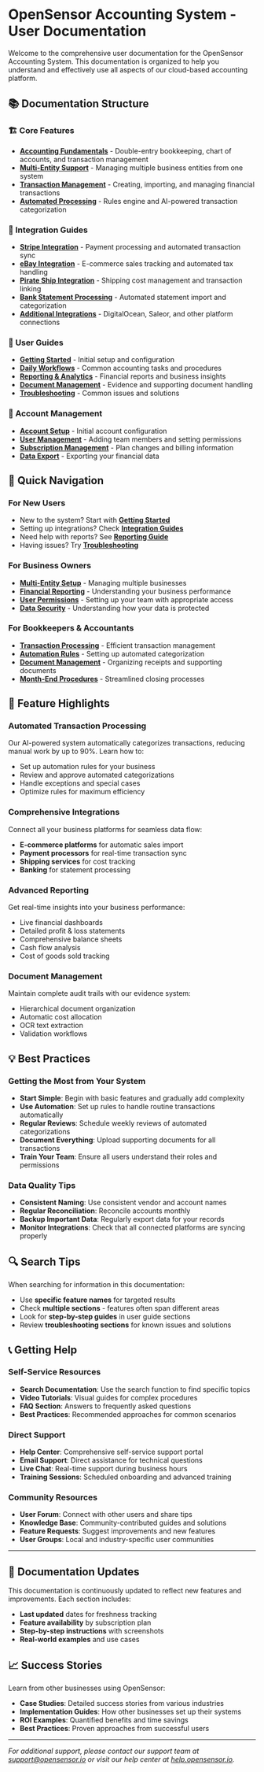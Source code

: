 # OpenSensor Accounting System - User Documentation

Welcome to the comprehensive user documentation for the OpenSensor Accounting System. This documentation is organized to help you understand and effectively use all aspects of our cloud-based accounting platform.

## 📚 Documentation Structure

### 🏗️ Core Features
- **[Accounting Fundamentals](core-features/accounting-fundamentals.md)** - Double-entry bookkeeping, chart of accounts, and transaction management
- **[Multi-Entity Support](core-features/multi-entity.md)** - Managing multiple business entities from one system
- **[Transaction Management](core-features/transactions.md)** - Creating, importing, and managing financial transactions
- **[Automated Processing](core-features/automation.md)** - Rules engine and AI-powered transaction categorization

### 🔌 Integration Guides
- **[Stripe Integration](integrations/stripe.md)** - Payment processing and automated transaction sync
- **[eBay Integration](integrations/ebay.md)** - E-commerce sales tracking and automated tax handling
- **[Pirate Ship Integration](integrations/pirate-ship.md)** - Shipping cost management and transaction linking
- **[Bank Statement Processing](integrations/bank-imports.md)** - Automated statement import and categorization
- **[Additional Integrations](integrations/)** - DigitalOcean, Saleor, and other platform connections

### 👥 User Guides
- **[Getting Started](user-guide/getting-started.md)** - Initial setup and configuration
- **[Daily Workflows](user-guide/workflows.md)** - Common accounting tasks and procedures
- **[Reporting & Analytics](user-guide/reporting.md)** - Financial reports and business insights
- **[Document Management](user-guide/documents.md)** - Evidence and supporting document handling
- **[Troubleshooting](user-guide/troubleshooting.md)** - Common issues and solutions

### 🔧 Account Management
- **[Account Setup](account/setup.md)** - Initial account configuration
- **[User Management](account/users.md)** - Adding team members and setting permissions
- **[Subscription Management](account/billing.md)** - Plan changes and billing information
- **[Data Export](account/export.md)** - Exporting your financial data

## 🎯 Quick Navigation

### For New Users
- New to the system? Start with **[Getting Started](user-guide/getting-started.md)**
- Setting up integrations? Check **[Integration Guides](integrations/)**
- Need help with reports? See **[Reporting Guide](user-guide/reporting.md)**
- Having issues? Try **[Troubleshooting](user-guide/troubleshooting.md)**

### For Business Owners
- **[Multi-Entity Setup](core-features/multi-entity.md)** - Managing multiple businesses
- **[Financial Reporting](user-guide/reporting.md)** - Understanding your business performance
- **[User Permissions](account/users.md)** - Setting up your team with appropriate access
- **[Data Security](account/security.md)** - Understanding how your data is protected

### For Bookkeepers & Accountants
- **[Transaction Processing](core-features/transactions.md)** - Efficient transaction management
- **[Automation Rules](core-features/automation.md)** - Setting up automated categorization
- **[Document Management](user-guide/documents.md)** - Organizing receipts and supporting documents
- **[Month-End Procedures](user-guide/workflows.md)** - Streamlined closing processes

## 🔄 Feature Highlights

### Automated Transaction Processing
Our AI-powered system automatically categorizes transactions, reducing manual work by up to 90%. Learn how to:
- Set up automation rules for your business
- Review and approve automated categorizations
- Handle exceptions and special cases
- Optimize rules for maximum efficiency

### Comprehensive Integrations
Connect all your business platforms for seamless data flow:
- **E-commerce platforms** for automatic sales import
- **Payment processors** for real-time transaction sync
- **Shipping services** for cost tracking
- **Banking** for statement processing

### Advanced Reporting
Get real-time insights into your business performance:
- Live financial dashboards
- Detailed profit & loss statements
- Comprehensive balance sheets
- Cash flow analysis
- Cost of goods sold tracking

### Document Management
Maintain complete audit trails with our evidence system:
- Hierarchical document organization
- Automatic cost allocation
- OCR text extraction
- Validation workflows

## 💡 Best Practices

### Getting the Most from Your System
- **Start Simple**: Begin with basic features and gradually add complexity
- **Use Automation**: Set up rules to handle routine transactions automatically
- **Regular Reviews**: Schedule weekly reviews of automated categorizations
- **Document Everything**: Upload supporting documents for all transactions
- **Train Your Team**: Ensure all users understand their roles and permissions

### Data Quality Tips
- **Consistent Naming**: Use consistent vendor and account names
- **Regular Reconciliation**: Reconcile accounts monthly
- **Backup Important Data**: Regularly export data for your records
- **Monitor Integrations**: Check that all connected platforms are syncing properly

## 🔍 Search Tips

When searching for information in this documentation:
- Use **specific feature names** for targeted results
- Check **multiple sections** - features often span different areas
- Look for **step-by-step guides** in user guide sections
- Review **troubleshooting sections** for known issues and solutions

## 📞 Getting Help

### Self-Service Resources
- **Search Documentation**: Use the search function to find specific topics
- **Video Tutorials**: Visual guides for complex procedures
- **FAQ Section**: Answers to frequently asked questions
- **Best Practices**: Recommended approaches for common scenarios

### Direct Support
- **Help Center**: Comprehensive self-service support portal
- **Email Support**: Direct assistance for technical questions
- **Live Chat**: Real-time support during business hours
- **Training Sessions**: Scheduled onboarding and advanced training

### Community Resources
- **User Forum**: Connect with other users and share tips
- **Knowledge Base**: Community-contributed guides and solutions
- **Feature Requests**: Suggest improvements and new features
- **User Groups**: Local and industry-specific user communities

---

## 🔄 Documentation Updates

This documentation is continuously updated to reflect new features and improvements. Each section includes:
- **Last updated** dates for freshness tracking
- **Feature availability** by subscription plan
- **Step-by-step instructions** with screenshots
- **Real-world examples** and use cases

## 📈 Success Stories

Learn from other businesses using OpenSensor:
- **Case Studies**: Detailed success stories from various industries
- **Implementation Guides**: How other businesses set up their systems
- **ROI Examples**: Quantified benefits and time savings
- **Best Practices**: Proven approaches from successful users

---

*For additional support, please contact our support team at [support@opensensor.io](mailto:support@opensensor.io) or visit our help center at [help.opensensor.io](https://help.opensensor.io).*
